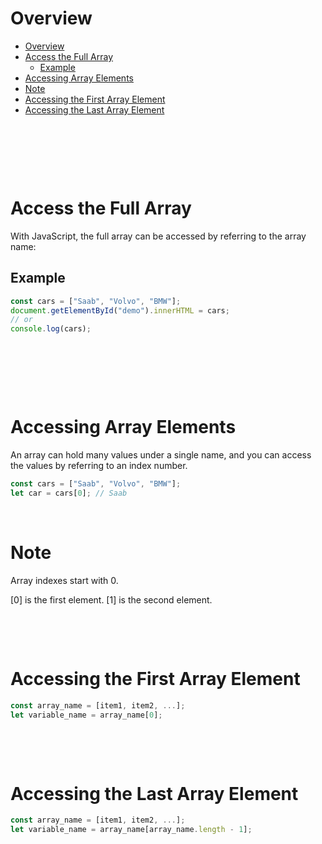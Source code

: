 # Overview

- [Overview](#overview)
- [Access the Full Array](#access-the-full-array)
  - [Example](#example)
- [Accessing Array Elements](#accessing-array-elements)
- [Note](#note)
- [Accessing the First Array Element](#accessing-the-first-array-element)
- [Accessing the Last Array Element](#accessing-the-last-array-element)

&nbsp;

&nbsp;

&nbsp;

# Access the Full Array

With JavaScript, the full array can be accessed by referring to the array name:

## Example

```js
const cars = ["Saab", "Volvo", "BMW"];
document.getElementById("demo").innerHTML = cars;
// or
console.log(cars);
```

&nbsp;

&nbsp;

&nbsp;

# Accessing Array Elements

An array can hold many values under a single name, and you can access the values by referring to an index number.

```js
const cars = ["Saab", "Volvo", "BMW"];
let car = cars[0]; // Saab
```

&nbsp;

# Note

Array indexes start with 0.

[0] is the first element. [1] is the second element.

&nbsp;

&nbsp;

# Accessing the First Array Element

```js
const array_name = [item1, item2, ...];
let variable_name = array_name[0];
```

&nbsp;

&nbsp;

# Accessing the Last Array Element

```js
const array_name = [item1, item2, ...];
let variable_name = array_name[array_name.length - 1];
```

&nbsp;

&nbsp;
&nbsp;
